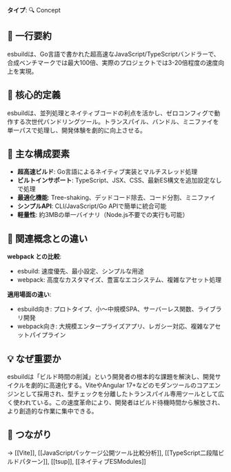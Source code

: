 **タイプ**: 🔍 Concept

## 📝 一行要約
esbuildは、Go言語で書かれた超高速なJavaScript/TypeScriptバンドラーで、合成ベンチマークでは最大100倍、実際のプロジェクトでは3-20倍程度の速度向上を実現。

## 🎯 核心的定義
esbuildは、並列処理とネイティブコードの利点を活かし、ゼロコンフィグで動作する次世代バンドリングツール。トランスパイル、バンドル、ミニファイを単一パスで処理し、開発体験を劇的に向上させる。

## 🌟 主な構成要素
- **超高速ビルド**: Go言語によるネイティブ実装とマルチスレッド処理
- **ビルトインサポート**: TypeScript、JSX、CSS、最新ES構文を追加設定なしで処理
- **最適化機能**: Tree-shaking、デッドコード除去、コード分割、ミニファイ
- **シンプルAPI**: CLI/JavaScript/Go APIで簡単に統合可能
- **軽量性**: 約3MBの単一バイナリ（Node.js不要での実行も可能）

## 🔄 関連概念との違い
**webpack との比較**:
- esbuild: 速度優先、最小設定、シンプルな用途
- webpack: 高度なカスタマイズ、豊富なエコシステム、複雑なアセット処理

**適用場面の違い**:
- esbuild向き: プロトタイプ、小〜中規模SPA、サーバーレス関数、ライブラリ開発
- webpack向き: 大規模エンタープライズアプリ、レガシー対応、複雑なアセットパイプライン

## 💡 なぜ重要か
esbuildは「ビルド時間の削減」という開発者の根本的な課題を解決し、開発サイクルを劇的に高速化する。ViteやAngular 17+などのモダンツールのコアエンジンとして採用され、型チェックを分離したトランスパイル専用ツールとして広く使われている。この速度革命により、開発者はビルド待機時間から解放され、より創造的な作業に集中できる。

## 🔗 つながり
→ [[Vite]], [[JavaScriptパッケージ公開ツール比較分析]], [[TypeScript二段階ビルドパターン]], [[tsup]], [[ネイティブESModules]]